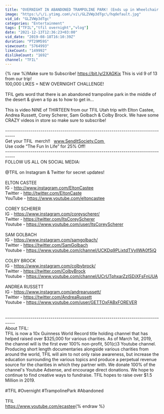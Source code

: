 ```yaml
---
title: "OVERNIGHT IN ABANDONED TRAMPOLINE PARK! (Ends up in Wheelchair!)"
image: "https:\/\/i.ytimg.com\/vi\/GLZVWp3dTgc\/hqdefault.jpg"
vid_id: "GLZVWp3dTgc"
categories: "Entertainment"
tags: ["TFIL","tfil overnight","vlog"]
date: "2021-12-13T12:36:23+03:00"
vid_date: "2019-08-18T16:10:39Z"
duration: "PT29M59S"
viewcount: "5764993"
likeCount: "149992"
dislikeCount: "1692"
channel: "TFIL"
---
```

{% raw %}Make sure to Subscribe! <a rel="nofollow" target="blank" href="https://bit.ly/2XAGKix">https://bit.ly/2XAGKix</a> This is vid 9 of 13 from our trip! <br />100,000 LIKES = NEW OVERNIGHT CHALLENGE!<br /><br />TFIL gets word that there is an abandoned trampoline park in the middle of the desert &amp; given a tip as to how to get in... <br /><br />This is video NINE of THIRTEEN from our TFIL Utah trip with Elton Castee, Andrea Russett, Corey Scherer, Sam Golbach &amp; Colby Brock. We have some CRAZY videos in store so make sure to subscribe!<br /><br />-----------------------------------------------------------------------------------<br />Get your TFIL  merch!!   www.SendItSociety.Com <br />Use code “The Fun In Life” for 25% Off!<br />-----------------------------------------------------------------------------------<br />FOLLOW US ALL ON SOCIAL MEDIA:<br /><br />@TFIL on Instagram &amp; Twitter for secret updates!<br /><br />ELTON CASTEE<br />IG - <a rel="nofollow" target="blank" href="http://www.instagram.com/EltonCastee">http://www.instagram.com/EltonCastee</a><br />Twitter - <a rel="nofollow" target="blank" href="http://twitter.com/EltonCaste">http://twitter.com/EltonCaste</a><br />YouTube - <a rel="nofollow" target="blank" href="https://www.youtube.com/eltoncastee">https://www.youtube.com/eltoncastee</a><br /><br />COREY SCHERER<br />IG - <a rel="nofollow" target="blank" href="https://www.instagram.com/coreyscherer/">https://www.instagram.com/coreyscherer/</a><br />Twitter - <a rel="nofollow" target="blank" href="https://twitter.com/ItsCoreyScherer">https://twitter.com/ItsCoreyScherer</a><br />Youtube - <a rel="nofollow" target="blank" href="https://www.youtube.com/user/ItsCoreyScherer">https://www.youtube.com/user/ItsCoreyScherer</a><br /><br />SAM GOLBACH<br />IG - <a rel="nofollow" target="blank" href="https://www.instagram.com/samgolbach/">https://www.instagram.com/samgolbach/</a><br />Twitter - <a rel="nofollow" target="blank" href="https://twitter.com/SamGolbach">https://twitter.com/SamGolbach</a><br />Youtube - <a rel="nofollow" target="blank" href="https://www.youtube.com/channel/UCKDq9PLixtdTVyllWA0f5iQ">https://www.youtube.com/channel/UCKDq9PLixtdTVyllWA0f5iQ</a><br /><br />COLBY BROCK<br />IG - <a rel="nofollow" target="blank" href="https://www.instagram.com/colbybrock/">https://www.instagram.com/colbybrock/</a><br />Twitter - <a rel="nofollow" target="blank" href="https://twitter.com/ColbyBrock">https://twitter.com/ColbyBrock</a><br />Youtube - <a rel="nofollow" target="blank" href="https://www.youtube.com/channel/UCrUTphxarZzISDiXFsFnUUA">https://www.youtube.com/channel/UCrUTphxarZzISDiXFsFnUUA</a><br /><br />ANDREA RUSSETT<br />IG - <a rel="nofollow" target="blank" href="https://www.instagram.com/andrearussett/">https://www.instagram.com/andrearussett/</a><br />Twitter - <a rel="nofollow" target="blank" href="https://twitter.com/AndreaRussett">https://twitter.com/AndreaRussett</a><br />Youtube - <a rel="nofollow" target="blank" href="https://www.youtube.com/user/GETTOxFABxFOREVER">https://www.youtube.com/user/GETTOxFABxFOREVER</a><br /><br /><br />-----------------------------------------------------------------------------------<br />About TFIL:<br />TFIL is now a 10x Guinness World Record title holding channel that has helped raised over $325,000 for various charities. As of March 1st, 2019, the channel will is the first ever 100% non-profit, 501(c)3 Youtube channel. Producing short length documentaries alongside various charities from around the world, TFIL will aim to not only raise awareness, but increase the education surrounding the various topics and produce a perpetual revenue source for the charities in which they partner with. We donate 100% of the channel's Youtube Adsense, and encourage direct donations. We hope to continue to find creative ways to fundraise. TFIL hopes to raise over $1.5 Million in 2019.<br /><br />#TFIL #Overnight #TrampolinePark #Abandoned <br /><br />TFIL<br /><a rel="nofollow" target="blank" href="https://www.youtube.com/ecastee">https://www.youtube.com/ecastee</a>{% endraw %}
